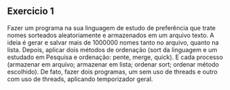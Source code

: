 ## Exercicio 1
Fazer um programa na sua linguagem de estudo de preferência que trate nomes sorteados aleatoriamente e armazenados em um arquivo texto. A ideia é gerar e salvar mais de 1000000 nomes tanto no arquivo, quanto na lista. Depois, aplicar dois métodos de ordenação (sort da linguagem e um estudado em Pesquisa e ordenação: pente, merge, quick). E cada processo (armazenar em arquivo; armazenar em lista; ordenar sort; ordenar método escolhido). De fato, fazer dois programas, um sem uso de threads e outro com uso de threads, aplicando temporizador geral.
